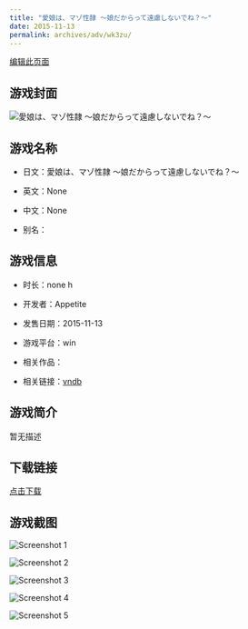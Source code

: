 ```yaml
---
title: "愛娘は、マゾ性隷 ～娘だからって遠慮しないでね？～"
date: 2015-11-13
permalink: archives/adv/wk3zu/
---
```

[编辑此页面](https://github.com/ACG-3/ADV3-source/blob/main/source/_posts/%E6%84%9B%E5%A8%98%E3%81%AF%E3%80%81%E3%83%9E%E3%82%BE%E6%80%A7%E9%9A%B7%20%EF%BD%9E%E5%A8%98%E3%81%A0%E3%81%8B%E3%82%89%E3%81%A3%E3%81%A6%E9%81%A0%E6%85%AE%E3%81%97%E3%81%AA%E3%81%84%E3%81%A7%E3%81%AD%EF%BC%9F%EF%BD%9E.md)

## 游戏封面

![愛娘は、マゾ性隷 ～娘だからって遠慮しないでね？～](https://pan.timero.xyz/d/onedrive/img_lib_001/%E6%84%9B%E5%A8%98%E3%81%AF%E3%80%81%E3%83%9E%E3%82%BE%E6%80%A7%E9%9A%B7%20%EF%BD%9E%E5%A8%98%E3%81%A0%E3%81%8B%E3%82%89%E3%81%A3%E3%81%A6%E9%81%A0%E6%85%AE%E3%81%97%E3%81%AA%E3%81%84%E3%81%A7%E3%81%AD%EF%BC%9F%EF%BD%9E_cover.avif)


## 游戏名称

- 日文：愛娘は、マゾ性隷 ～娘だからって遠慮しないでね？～
- 英文：None
- 中文：None

- 别名：


## 游戏信息

- 时长：none h
- 开发者：Appetite
- 发售日期：2015-11-13
- 游戏平台：win
- 相关作品：

- 相关链接：[vndb](https://vndb.org/v18392)


## 游戏简介

暂无描述


## 下载链接

[点击下载](https://pan.timero.xyz/onedrive/adv_lib_001/%E6%84%9B%E5%A8%98%E3%81%AF%E3%80%81%E3%83%9E%E3%82%BE%E6%80%A7%E9%9A%B7%20%EF%BD%9E%E5%A8%98%E3%81%A0%E3%81%8B%E3%82%89%E3%81%A3%E3%81%A6%E9%81%A0%E6%85%AE%E3%81%97%E3%81%AA%E3%81%84%E3%81%A7%E3%81%AD%EF%BC%9F%EF%BD%9E)


## 游戏截图


![Screenshot 1](https://pan.timero.xyz/d/onedrive/img_lib_001/%E6%84%9B%E5%A8%98%E3%81%AF%E3%80%81%E3%83%9E%E3%82%BE%E6%80%A7%E9%9A%B7%20%EF%BD%9E%E5%A8%98%E3%81%A0%E3%81%8B%E3%82%89%E3%81%A3%E3%81%A6%E9%81%A0%E6%85%AE%E3%81%97%E3%81%AA%E3%81%84%E3%81%A7%E3%81%AD%EF%BC%9F%EF%BD%9E_Screenshot_1.avif)

![Screenshot 2](https://pan.timero.xyz/d/onedrive/img_lib_001/%E6%84%9B%E5%A8%98%E3%81%AF%E3%80%81%E3%83%9E%E3%82%BE%E6%80%A7%E9%9A%B7%20%EF%BD%9E%E5%A8%98%E3%81%A0%E3%81%8B%E3%82%89%E3%81%A3%E3%81%A6%E9%81%A0%E6%85%AE%E3%81%97%E3%81%AA%E3%81%84%E3%81%A7%E3%81%AD%EF%BC%9F%EF%BD%9E_Screenshot_2.avif)

![Screenshot 3](https://pan.timero.xyz/d/onedrive/img_lib_001/%E6%84%9B%E5%A8%98%E3%81%AF%E3%80%81%E3%83%9E%E3%82%BE%E6%80%A7%E9%9A%B7%20%EF%BD%9E%E5%A8%98%E3%81%A0%E3%81%8B%E3%82%89%E3%81%A3%E3%81%A6%E9%81%A0%E6%85%AE%E3%81%97%E3%81%AA%E3%81%84%E3%81%A7%E3%81%AD%EF%BC%9F%EF%BD%9E_Screenshot_3.avif)

![Screenshot 4](https://pan.timero.xyz/d/onedrive/img_lib_001/%E6%84%9B%E5%A8%98%E3%81%AF%E3%80%81%E3%83%9E%E3%82%BE%E6%80%A7%E9%9A%B7%20%EF%BD%9E%E5%A8%98%E3%81%A0%E3%81%8B%E3%82%89%E3%81%A3%E3%81%A6%E9%81%A0%E6%85%AE%E3%81%97%E3%81%AA%E3%81%84%E3%81%A7%E3%81%AD%EF%BC%9F%EF%BD%9E_Screenshot_4.avif)

![Screenshot 5](https://pan.timero.xyz/d/onedrive/img_lib_001/%E6%84%9B%E5%A8%98%E3%81%AF%E3%80%81%E3%83%9E%E3%82%BE%E6%80%A7%E9%9A%B7%20%EF%BD%9E%E5%A8%98%E3%81%A0%E3%81%8B%E3%82%89%E3%81%A3%E3%81%A6%E9%81%A0%E6%85%AE%E3%81%97%E3%81%AA%E3%81%84%E3%81%A7%E3%81%AD%EF%BC%9F%EF%BD%9E_Screenshot_5.avif)

